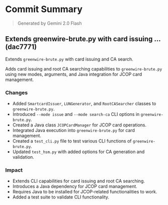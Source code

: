 # Commit Summary

> Generated by Gemini 2.0 Flash

## Extends greenwire-brute.py with card issuing … (dac7771)

Extends `greenwire-brute.py` with card issuing and CA search.

Adds card issuing and root CA searching capabilities to `greenwire-brute.py` using new modes, arguments, and Java integration for JCOP card management.

### Changes
- Added `SmartcardIssuer`, `LUNGenerator`, and `RootCASearcher` classes to `greenwire-brute.py`.
- Introduced `--mode issue` and `--mode search-ca` CLI options in `greenwire-brute.py`.
- Created a Java class `JCOPCardManager` for JCOP card operations.
- Integrated Java execution into `greenwire-brute.py` for card management.
- Created a `test_cli.py` file to test various CLI functions of `greenwire-brute.py`.
- Updated `test_hsm.py` with added options for CA generation and validation.

### Impact
- Extends CLI capabilities for card issuing and root CA searching.
- Introduces a Java dependency for JCOP card management.
- Requires Java to be installed for JCOP-related functionalities to work.
- Added a test suite to validate CLI functionality.